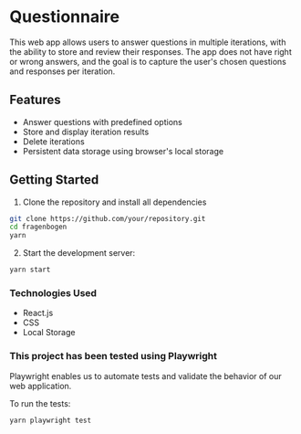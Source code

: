 # Questionnaire

This web app allows users to answer questions in multiple iterations, with the ability to store and review their responses. The app does not have right or wrong answers, and the goal is to capture the user's chosen questions and responses per iteration.

## Features

- Answer questions with predefined options
- Store and display iteration results
- Delete iterations
- Persistent data storage using browser's local storage

## Getting Started

1. Clone the repository and install all dependencies

```bash
git clone https://github.com/your/repository.git
cd fragenbogen
yarn
```

2. Start the development server:

```bash
yarn start
```

### Technologies Used

- React.js
- CSS
- Local Storage

### This project has been tested using Playwright

Playwright enables us to automate tests and validate the behavior of our web application.

To run the tests:

```bash
yarn playwright test
```
